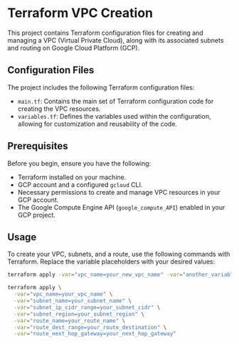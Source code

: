 # Terraform VPC Creation

This project contains Terraform configuration files for creating and managing a VPC (Virtual Private Cloud), along with its associated subnets and routing on Google Cloud Platform (GCP).

## Configuration Files

The project includes the following Terraform configuration files:

- `main.tf`: Contains the main set of Terraform configuration code for creating the VPC resources.
- `variables.tf`: Defines the variables used within the configuration, allowing for customization and reusability of the code.

## Prerequisites

Before you begin, ensure you have the following:

- Terraform installed on your machine.
- GCP account and a configured `gcloud` CLI.
- Necessary permissions to create and manage VPC resources in your GCP account.
- The Google Compute Engine API (`google_compute_API`) enabled in your GCP project.

## Usage

To create your VPC, subnets, and a route, use the following commands with Terraform. Replace the variable placeholders with your desired values:

```sh
terraform apply -var="vpc_name=your_new_vpc_name" -var="another_variable=another_value"

terraform apply \
  -var="vpc_name=your_vpc_name" \
  -var="subnet_name=your_subnet_name" \
  -var="subnet_ip_cidr_range=your_subnet_cidr" \
  -var="subnet_region=your_subnet_region" \
  -var="route_name=your_route_name" \
  -var="route_dest_range=your_route_destination" \
  -var="route_next_hop_gateway=your_next_hop_gateway"

